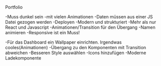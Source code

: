 Portfolio

-Muss dunkel sein
-mit vielen Animationen
-Daten müssen aus einer JS Datei gezogen werden
-Deployen
-Modern und strukturiert
-Mehr als nur React und Javascript
-Animationen/Transition für den Übergang
-Namen animieren
-Responsive ist ein Muss!

-Für das Dashboard ein Wallpaper einrichten. Irgendwas cooles(Animationen)
-Übergang zu den Komponenten mit Transition abweichen
-Besseren Style auswählen
-Icons hinzufügen 
-Moderne Ladekomponente